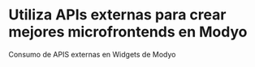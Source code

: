 # Utiliza APIs externas para crear mejores microfrontends en Modyo
Consumo de APIS externas en Widgets de Modyo
